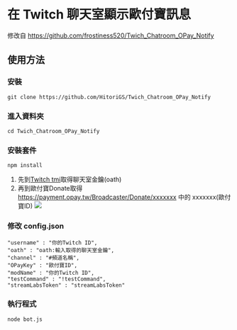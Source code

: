 # 在 Twitch 聊天室顯示歐付寶訊息

修改自 https://github.com/frostiness520/Twich_Chatroom_OPay_Notify


## 使用方法

### 安裝

``` 
git clone https://github.com/HitoriGS/Twich_Chatroom_OPay_Notify
```

### 進入資料夾
```
cd Twich_Chatroom_OPay_Notify
```

### 安裝套件
```
npm install
```

1. 先到[Twitch tmi](https://twitchapps.com/tmi/)取得聊天室金鑰(oath)
2. 再到歐付寶Donate取得 https://payment.opay.tw/Broadcaster/Donate/xxxxxxx 中的 xxxxxxx(歐付寶ID)
![](https://i.imgur.com/CiV8FNb.jpg)

### 修改 config.json

```
"username" : "你的Twitch ID",
"oath" : "oath:輸入取得的聊天室金鑰",
"channel" : "#頻道名稱",
"OPayKey" : "歐付寶ID",
"modName" : "你的Twitch ID",
"testCommand" : "!testCommand",
"streamLabsToken" : "streamLabsToken"
```

### 執行程式
```
node bot.js
```

